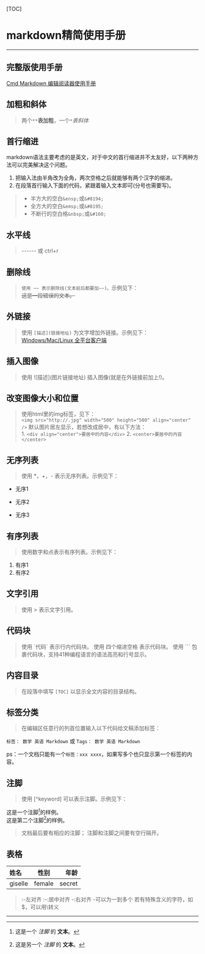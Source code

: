 ﻿[TOC]

# markdown精简使用手册

---

## 完整版使用手册

[Cmd Markdown 编辑阅读器使用手册](https://www.zybuluo.com/Giselle527/note/630606)

## 加粗和斜体

> 两个`**`**表加粗**，一个`*`*表斜体*

## 首行缩进

markdown语法主要考虑的是英文，对于中文的首行缩进并不太友好，以下两种方法可以完美解决这个问题。

1. 把输入法由半角改为全角，两次空格之后就能够有两个汉字的缩进。
2. 在段落首行输入下面的代码，紧跟着输入文本即可(分号也需要写)。

> * 半方大的空白`&ensp;`或`&#8194;`
> * 全方大的空白`&emsp;`或`&#8195;`
> * 不断行的空白格`&nbsp;`或`&#160;`

## 水平线

> ------ 或 ctrl+r

## 删除线

> `使用 ~~ 表示删除线(文本前后都要加~~)。`示例见下：  
~~这是一段错误的文本。~~

## 外链接

> 使用 `[描述](链接地址)` 为文字增加外链接。示例见下：  
[Windows/Mac/Linux 全平台客户端](https://www.zybuluo.com/cmd/)

## 插入图像

> 使用 \!\[描述](图片链接地址) 插入图像(就是在外链接前加上!)。

## 改变图像大小和位置

> 使用html里的img标签，见下：  
`<img src="http://.jpg" width="500" height="500" align="center" />`
> 默认图片居左显示，若想改成居中，有以下方法：  
    1. `<div align="center">要居中的内容</div>`
    2. `<center>要居中的内容</center>`
    
## 无序列表

> 使用 *，+，- 表示无序列表。示例见下：

- 无序1
* 无序2
+ 无序3

## 有序列表

> 使用数字和点表示有序列表。示例见下：

1. 有序1
2. 有序2

## 文字引用

> 使用 > 表示文字引用。

## 代码块

> 使用 \`代码` 表示行内代码块。
> 使用 四个缩进空格 表示代码块。
> 使用 ``` 包裹代码块，支持41种编程语言的语法高亮和行号显示。

## 内容目录

> 在段落中填写 `[TOC]` 以显示全文内容的目录结构。

## 标签分类

> 在编辑区任意行的列首位置输入以下代码给文稿添加标签：
  
`标签： 数学 英语 Markdown` 或 `Tags： 数学 英语 Markdown`
  
ps：一个文档只能有一个`标签：xxx xxxx`，如果写多个也只显示第一个标签的内容。

##  注脚

> 使用 [^keyword] 可以表示注脚。示例见下：
  
这是一个注脚[^footnote]的样例。  
这是第二个注脚[^footnote2]的样例。

> 文档最后要有相应的注脚；
> 注脚和注脚之间要有空行隔开。

## 表格

|姓名|性别|年龄|
|:---|:---:|---:|
|giselle|female|secret|
  
> :-左对齐  :-:居中对齐  -:右对齐
> -可以为一到多个
> 若有特殊含义的字符，如$，可以用\转义

---
  
[^footnote]: 这是一个 *注脚* 的 **文本**。
  
[^footnote2]: 这是另一个 *注脚* 的 **文本**。








